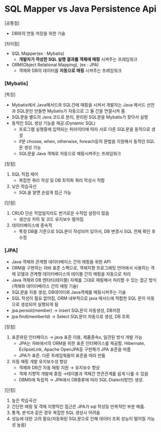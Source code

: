 # SQL Mapper vs Java Persistence Api

\[공통점]

* DB와의 연동 저장을 위한 기술

\[차이점]

* SQL Mapper(ex : Mybatis)
  * **개발자가 작성한 SQL 실행 결과를 객체에 매핑** 시켜주는 프레임워크
* ORM(Object Relational Mapping), (ex : JPA)
  * 객체와 DB의 데이터를 **자동으로 매핑** 시켜주는 프레임워크



### \[Mybatis]

\[특징]

* Mybatis에서 Java메서드와 SQL간에 매핑을 시켜서 개발자는 Java 메서드 선언과 SQL문만 만들면 Mybatis가 자동으로 그 둘 간을 연결시켜 줌
* SQL문을 별도의 Java 코드로 분리, 분리된 SQL문을 Mybatis가 찾아서 실행
* 동적인 SQL 생성 기능을 제공.(Dynamic SQL)
  * 프로그램 실행중에 입력되는 파라미터에 따라 서로 다른 SQL문을 동적으로 생성
  * if문 choose, when, otherwise, foreach등의 문법을 지원해서 동적인 SQL문 생성 가능
  * SQL문을 Java 객체로 자동으로 매핑시켜주는 프레임워크

\[장점]

1. SQL 직접 제어
   * 복잡한 쿼리 작성 및 DB 최적화 쿼리 작성시 적합
2. 낮은 학습곡선
   * SQL을 알면 손쉽게 접근 가능

\[단점]

1. CRUD 단순 작업일지라도 번거로운 수작업 설정이 많음
   * 생산성 저하 및 코드 유지보수 떨어짐
2. 데이터베이스에 종속적
   * 특정 DB를 기준으로 SQL문이 작성되어 있어서, DB 변경시 SQL 전체 확인 후 수정



### \[JPA]

* Java 객체와 관계형 데이터베이스 간의 매핑을 위한 API
* ORM을 구현하는 자바 표준 스펙으로, 객체지향 프로그래밍 언어에서 사용하는 객체 모델과 관계형 데이터베이스의 테이블 간의 매핑을 자동으로 처리
* Java 객체와 DB 엔티티(테이블) 자체를 그대로 매핑해서 처리할 수 있는 접근 방식 (객체와 데이터베이스 간의 매핑 기술)
* SQL문을 자동 생성, DB데이터와 Java객체를 매핑시켜주는 기술
* SQL 작성이 필요 없어짐, ORM 내부적으로 java 메서드에 적합한 SQL 문이 자동으로 생성되어 실행되게 됨
* jpa.persist(member) → insert SQL문이 자동생성, DB저장
* jpa.find(memberId) → Select SQL문이 자동으로 생성, DB 조회

\[장점]

1. 표준화된 인터페이스 → java 표준 이용, 제품종속x, 일관된 방식 개발 가능
   * JPA는 자바에서의 ORM을 위한 표준 인터페이스를 제공함. Hibernate, EclipseLink, Apache OpenJPA등 구현체가 JPA 표준을 따름
   * JPA가 표준. 다른 프레임웍들이 표준을 따라 만듦
2. 자동 매핑 개발 유지보수성 향상
   * 객체와 DB간 자동 매핑 지원 → 유지보수 향상
   * 객체 지향적 개발에 중점 →테이블과 객체간 연관관계를 쉽게 다룰 수 있음
   * DBMS에 독립적 → JPA에서 DB종류에 따라 SQL Dialect(방언) 생성.

\[단점]

1. 높은 학습곡선
2. 간단한 매핑 및 객체 지향적인 접근은 JPA가 sql 작성등 반복적인 부분 해줌.
3. 통계, 분석과 같은 경우 복잡한 SQL 생성시 어려움
4. 성능에 대한 고려 필요(자동화된 SQL문으로 인해 데이터 조회 성능이 떨어질 가능성 높음)
